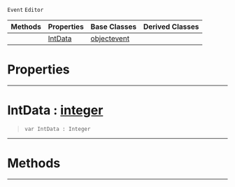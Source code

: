  `Event` `Editor`



|Methods|Properties|Base Classes|Derived Classes|
|---|---|---|---|
| |[ IntData](https://github.com/dragonCASTjosh/PlasmaDocs/blob/master/code_reference/class_reference/rotationbasisgizmoinitializationevent.markdown#intdata-plasma-engine-docu)|[objectevent](https://github.com/dragonCASTjosh/PlasmaDocs/blob/master/code_reference/class_reference/objectevent.markdown)| |


 #  Properties


---  
 #  IntData : [integer](https://github.com/dragonCASTjosh/PlasmaDocs/blob/master/code_reference/lightning_base_types/integer.markdown)

> 
> ``` lang=cpp, name=Lightning
> var IntData : Integer


---  
 #  Methods


---  
 

 